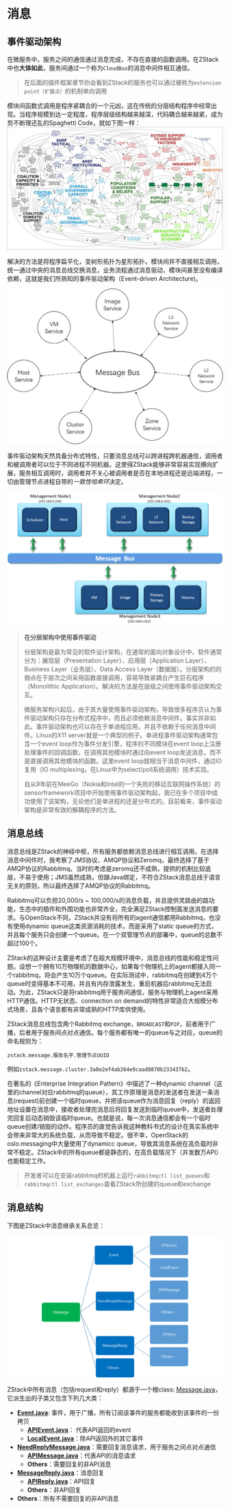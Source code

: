 # 消息
## 事件驱动架构

在微服务中，服务之间的通信通过消息完成，不存在直接的函数调用。在ZStack中也**大体如此**，服务间通过一个称为`CloudBus`的消息中间件相互通信。

>在后面的插件框架章节你会看到ZStack的服务也可以通过被称为`extension point（扩展点）`的机制单向调用

模块间函数式调用是程序紧耦合的一个元凶，这在传统的分层结构程序中经常出现。当程序规模到达一定程度，程序层级结构越来越深，代码耦合越来越紧，成为剪不断理还乱的Spaghetti Code，就如下图一样：
![](spagheticode.jpg)

解决的方法是将程序扁平化，变树形拓扑为星形拓扑。模块间并不直接相互调用，统一通过中央的消息总线交换消息，业务流程通过消息驱动，模块间甚至没有编译依赖，这就是我们所熟知的事件驱动架构（Event-driven Architecture)。

![](messagebus.png)

事件驱动架构天然具备分布式特性，只要消息总线可以跨进程跨机器通信，调用者和被调用者可以位于不同进程不同机器。这使得ZStack能够非常容易实现横向扩展，服务相互调用时，调用者并不关心被调用者是否在本地进程还是远端进程，一切由管理节点进程自带的*一致性哈希环*决定。

![](multinodes.png)
> **在分层架构中使用事件驱动**
> 
> 分层架构是最为常见的软件设计架构，在通常的面向对象设计中，软件通常分为：展现层（Presentation Layer）、应用层（Application Layer）、Business Layer（业务层）、Data Access Layer（数据层）。分层架构的的弱点在于层次之间采用函数直接调用，容易导致紧耦合产生巨石程序（Monolithic Application）。解决的方法是在层级之间使用事件驱动架构交互。
>
>微服务架构兴起后，由于其大量使用事件驱动架构，导致很多程序员认为事件驱动架构只存在分布式程序中，而且必须依赖消息中间件。事实并非如此。事件驱动架构也可以存在于单进程应用，并且不依赖于任何消息中间件。Linux的X11 server就是一个典型的例子。单进程事件驱动架构通常包含一个event loop作为事件分发引擎，程序的不同模块在event loop上注册处理事件的回调函数，在调用其他模块时通过向event loop发送消息，而不是直接调用其他模块的函数。这里event loop就相当于消息中间件，通过IO复用（IO multiplexing，在Linux中为select/poll系统调用）技术实现。
>
>自从9年前在MeeGo（Nokia和Intel的一个失败的移动互联网操作系统）的sensorframework项目中开始使用事件驱动架构起，我已在多个项目中成功使用了该架构，无论他们是单进程的还是分布式的。目前看来，事件驱动架构是非常有效的解耦程序的方法。

## 消息总线

消息总线是ZStack的神经中枢，所有服务都依赖消息总线进行相互调用。在选择消息中间件时，我考察了JMS协议、AMQP协议和Zeromq，最终选择了基于AMQP协议的Rabbitmq。当时的考虑是zeromq还不成熟，提供的机制比较底层，不易于使用；JMS虽然成熟，但跟Java绑定，不符合ZStack消息总线于语言无关的原则，所以最终选择了AMQP协议的Rabbitmq。

Rabbitmq可以负担20,000/s ~ 100,000/s的消息负载，并且提供灵路由的路功能，生态中的插件和外围功能也非常齐全，完全满足ZStack控制面发送消息的要求。与OpenStack不同，ZStack并没有将所有的agent通信都用Rabbitmq，也没有使用dynamic queue这类资源消耗的技术，而是采用了static queue的方式，并且每个服务只会创建一个queue。在一个双管理节点的部署中，queue的总数不超过100个。

ZStack的这种设计主要是考虑了在超大规模环境中，消息总线的性能和稳定性问题。设想一个拥有10万物理机的数据中心，如果每个物理机上的agent都接入同一个rabbitmq，将会产生10万个queue。在实际测试中，rabbitmq在创建到4万个queue时变得基本不可用，并且有内存泄露发生，重启机器后rabbitmq无法启动。为此，ZStack只是将rabbitmq用于服务间通信，服务与物理机上agent采用HTTP通信。HTTP无状态、connection on demand的特性非常适合大规模分布式场景，且各个语言都有非常成熟的HTTP库供使用。

ZStack消息总线包含两个Rabbitmq exchange，`BROADCAST`和`P2P`，前者用于广播，后者用于服务间点对点通信。每个服务都有唯一的queue与之对应，queue的命名规则为：
```
zstack.message.服务名字.管理节点UUID
```
例如`zstack.message.cluster.3a8e2ef4ab264e9caad8870b233437b2`。

在著名的《Enterprise Integration Pattern》中描述了一种dynamic channel（这里的channel对应rabbitmq的queue），其工作原理是消息的发送者在发送一条消息(request)前创建一个临时queue，并把该queue作为消息回复（reply）的返回地址设置在消息中，接收者处理完消息后将回复发送到临时queue中，发送者处理完回复后动态销毁该临时queue。也就是说，每一次消息通信都会有一个临时queue创建/销毁的动作。程序员的直觉告诉我这种教科书式的设计在真实系统中会带来非常大的系统负载，从而导致不稳定。很不幸，OpenStack的oslo.messaging中大量使用了dynamicc queue，导致其消息系统在高负载时非常不稳定。ZStack中的所有queue都是静态的，在高负载情况下（并发数万API）也能稳定工作。

>开发者可以在安装rabbitmq的机器上运行`rabbitmqctl list_queues`和`rabbitmqctl list_exchanges`查看ZStack所创建的queue和exchange

## 消息结构

下图是ZStack中消息继承关系总览：

![](message.png)

ZStack中所有消息（包括request和reply）都源于一个根class: [Message.java](https://github.com/zstackorg/zstack/blob/787402c53d9749ab6e18add656d797750549ea82/header/src/main/java/org/zstack/header/message/Message.java)，它派生出的子类又包含下列几大类：

* **[Event.java](https://github.com/zstackorg/zstack/blob/787402c53d9749ab6e18add656d797750549ea82/header/src/main/java/org/zstack/header/message/Event.java)**: 事件，用于广播，所有订阅该事件的服务都能收到该事件的一份拷贝
  * **[APIEvent.java](https://github.com/zstackorg/zstack/blob/787402c53d9749ab6e18add656d797750549ea82/header/src/main/java/org/zstack/header/message/APIEvent.java)**： 代表API返回的event
  * **[LocalEvent.java](https://github.com/zstackorg/zstack/blob/787402c53d9749ab6e18add656d797750549ea82/header/src/main/java/org/zstack/header/message/LocalEvent.java)**：除API返回外的其它事件
* **[NeedReplyMessage.java](https://github.com/zstackorg/zstack/blob/787402c53d9749ab6e18add656d797750549ea82/header/src/main/java/org/zstack/header/message/NeedReplyMessage.java)**：需要回复消息请求，用于服务之间点对点通信
  * **[APIMessage.java](https://github.com/zstackorg/zstack/blob/787402c53d9749ab6e18add656d797750549ea82/header/src/main/java/org/zstack/header/message/APIMessage.java)**：代表API的消息请求
  * **Others**：需要回复的非API消息
* **[MessageReply.java](https://github.com/zstackorg/zstack/blob/787402c53d9749ab6e18add656d797750549ea82/header/src/main/java/org/zstack/header/message/MessageReply.java)**：消息回复
  * **[APIReply.java](https://github.com/zstackorg/zstack/blob/787402c53d9749ab6e18add656d797750549ea82/header/src/main/java/org/zstack/header/message/APIReply.java)**：API回复
  * **Others**：非API回复
* **Others**：所有不需要回复的非API消息
